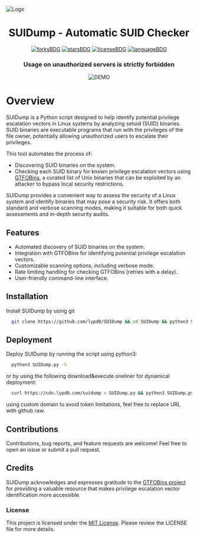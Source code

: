 
![Logo](https://cdn.lypd0.com/SUIDump/logo.png)



<h1 align="center">SUIDump - Automatic SUID Checker</h1>
<p align="center">
  <a href="#"><img alt="forksBDG" src="https://img.shields.io/github/forks/lypd0/SUIDump.svg?style=for-the-badge"></a>
  <a href="#"><img alt="starsBDG" src="https://img.shields.io/github/stars/lypd0/SUIDump.svg?style=for-the-badge"></a>
  <a href="#"><img alt="licenseBDG" src="https://img.shields.io/github/license/lypd0/SUIDump.svg?style=for-the-badge"></a>
  <a href="#"><img alt="languageBDG" src="https://img.shields.io/badge/LANGUAGE-PYTHON-yellow?style=for-the-badge"></a>
<h3 align="center">Usage on unauthorized servers is strictly forbidden</h3>

<p align="center"><img src="https://cdn.lypd0.com/SUIDump/demo.svg" alt="DEMO"></p>

# Overview

SUIDump is a Python script designed to help identify potential privilege escalation vectors in Linux systems by analyzing setuid (SUID) binaries. SUID binaries are executable programs that run with the privileges of the file owner, potentially allowing unauthorized users to escalate their privileges.

This tool automates the process of:

* Discovering SUID binaries on the system.
* Checking each SUID binary for known privilege escalation vectors using [GTFOBins](https://gtfobins.github.io), a curated list of Unix binaries that can be exploited by an attacker to bypass local security restrictions.
  
SUIDump provides a convenient way to assess the security of a Linux system and identify binaries that may pose a security risk. It offers both standard and verbose scanning modes, making it suitable for both quick assessments and in-depth security audits.


## Features
 * Automated discovery of SUID binaries on the system.
 * Integration with GTFOBins for identifying potential privilege escalation vectors.
 * Customizable scanning options, including verbose mode.
 * Rate limiting handling for checking GTFOBins (retries with a delay).
 * User-friendly command-line interface.


## Installation

Install SUIDump by using git

```bash
  git clone https://github.com/lypd0/SUIDump && cd SUIDump && python3 SUIDump.py -h
```


## Deployment

Deploy SUIDump by running the script using python3:

```bash
  python3 SUIDump.py -h
```

or by using the following download&execute oneliner for dynamical deployment:

```bash
  curl https://cdn.lypd0.com/suidump > SUIDump.py && python3 SUIDump.py
```

using custom domain to avoid token limitations, feel free to replace URL with github raw.

## Contributions
Contributions, bug reports, and feature requests are welcome! Feel free to open an issue or submit a pull request.


## Credits
SUIDump acknowledges and expresses gratitude to the [GTFOBins project](https://gtfobins.github.io) for providing a valuable resource that makes privilege escalation vector identification more accessible.


### License
This project is licensed under the [MIT License](https://choosealicense.com/licenses/mit/). Please review the LICENSE file for more details.
